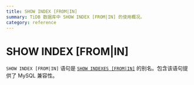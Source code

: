 ```yaml
---
title: SHOW INDEX [FROM|IN]
summary: TiDB 数据库中 SHOW INDEX [FROM|IN] 的使用概况。
category: reference
---
```


# SHOW INDEX [FROM|IN]

`SHOW INDEX [FROM|IN]` 语句是 [`SHOW INDEXES [FROM|IN]`](v2.1/reference/sql/statements/show-indexes.md) 的别名。包含该语句提供了 MySQL 兼容性。